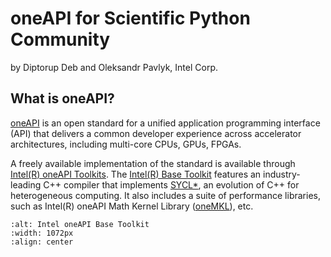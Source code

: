 # oneAPI for Scientific Python Community
by Diptorup Deb and Oleksandr Pavlyk, Intel Corp.

## What is oneAPI?

[oneAPI](https://www.oneapi.io/) is an open standard for a unified application
programming interface (API) that delivers a common developer experience across
accelerator architectures, including multi-core CPUs, GPUs, FPGAs.

A freely available implementation of the standard is available through
[Intel(R) oneAPI Toolkits][toolkits]. The [Intel(R) Base Toolkit][basekit] features
an industry-leading C++ compiler that implements [SYCL*][sycl], an evolution of C++
for heterogeneous computing. It also includes a suite of performance libraries, such as
Intel(R) oneAPI Math Kernel Library ([oneMKL][oneMKL]), etc.

```{image} _static/oneapi_basekit.webp
:alt: Intel oneAPI Base Toolkit
:width: 1072px
:align: center
```

[toolkits]: https://www.intel.com/content/www/us/en/developer/tools/oneapi/toolkits.html
[basekit]: https://www.intel.com/content/www/us/en/developer/tools/oneapi/base-toolkit.html
[sycl]: https://www.khronos.org/sycl/
[oneMKL]: https://www.intel.com/content/www/us/en/develop/documentation/oneapi-programming-guide/top/api-based-programming/intel-oneapi-math-kernel-library-onemkl.html